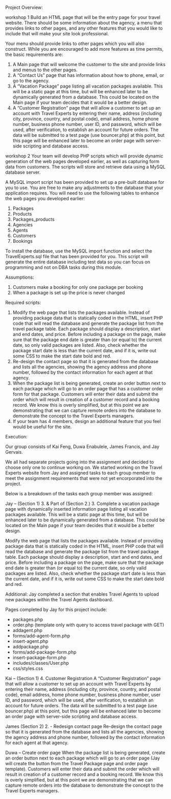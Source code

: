 Project Overview:

workshop 1 
Build an HTML page that will be the entry page for your travel website.  There should be some information about the agency, a menu that provides links to other pages, and any other features that you would like to include that will make your site look professional.
 
Your menu should provide links to other pages which you will also construct. While you are encouraged to add more features as time permits, the basic requirements are:

1.	A Main page that will welcome the customer to the site and provide links and menus to the other pages.
2.	A “Contact Us” page that has information about how to phone, email, or go to the agency.
3.	A “Vacation Package” page listing all vacation packages available.  This will be a static page at this time, but will be enhanced later to be dynamically generated from a database. This could be located on the Main page if your team decides that it would be a better design.
4.	A “Customer Registration” page that will allow a customer to set up an account with Travel Experts by entering their name, address (including city, province, country, and postal code), email address, home phone number, business phone number, user ID, and password, which will be used, after verification, to establish an account for future orders.  The data will be submitted to a test page (use bouncer.php) at this point, but this page will be enhanced later to become an order page with server-side scripting and database access.

workshop 2
Your team will develop PHP scripts which will provide dynamic generation of the web pages developed earlier, as well as capturing form data from customers.  The scripts will store and retrieve data using a MySQL database server.

A MySQL import script has been provided to set up a pre-built database for you to use. You are free to make any adjustments to the database that your application requires. You will need to use the following tables to enhance the web pages you developed earlier:
1.	Packages
2.	Products
3.	Packages_products
4.	Agencies
5.	Agents
6.	Customers
7.	Bookings

To install the database, use the MySQL import function and select the TravelExperts.sql file that has been provided for you. This script will generate the entire database including test data so you can focus on programming and not on DBA tasks during this module.

Assumptions:
1.	Customers make a booking for only one package per booking
2.	When a package is set up the price is never changed

Required scripts:
1.	Modify the web page that lists the packages available.  Instead of providing package data that is statically coded in the HTML, insert PHP code that will read the database and generate the package list from the travel package table.  Each package should display a description, start and end dates, and price.  Before including a package on the page, make sure that the package end date is greater than (or equal to) the current date, so only valid packages are listed. Also, check whether the package start date is less than the current date, and if it is, write out some CSS to make the start date bold and red.
2.	Re-design the contact page so that it is generated from the database and lists all the agencies, showing the agency address and phone number, followed by the contact information for each agent at that agency.
3.	When the package list is being generated, create an order button next to each package which will go to an order page that has a customer order form for that package.  Customers will enter their data and submit the order which will result in creation of a customer record and a booking record.  We know this is overly simplified, but at this point we are demonstrating that we can capture remote orders into the database to demonstrate the concept to the Travel Experts managers.
4.	If your team has 4 members, design an additional feature that you feel would be useful for the site.

Execution:

Our group consists of Kai Feng, Duwa Enabulele, James Francis, and Jay Gervais.

We all had separate projects going into the assignment and decided to choose only one to continue working on. We started working on the Travel Experts website from Jay and assigned tasks to each group member to meet the assignment requirements that were not yet encorporated into the project.

Below is a breakdown of the tasks each group member was assigned:

Jay – (Section 1) 3. & Part of (Section 2.) 3. Complete a vacation package page with dynamically inserted information page listing all vacation packages available. This will be a static page at this time, but will be enhanced later to be dynamically generated from a database. This could be located on the Main page if your team decides that it would be a better design. 

Modify the web page that lists the packages available. Instead of providing package data that is statically coded in the HTML, insert PHP code that will read the database and generate the package list from the travel package table. Each package should display a description, start and end dates, and price. Before including a package on the page, make sure that the package end date is greater than (or equal to) the current date, so only valid packages are listed. Also, check whether the package start date is less than the current date, and if it is, write out some CSS to make the start date bold and red. 

Additional: Jay completed a section that enables Travel Agents to upload new packages within the Travel Agents dashboard.

Pages completed by Jay for this project include:
- packages.php
- order.php (template only with query to access travel package with GET)
- addagent.php
- forms/add-agent-form.php
- insert-agent.php
- addpackage.php
- forms/add-package-form.php
- insert-package-form.php
- includes/classes/User.php
- css/styles.css
 
Kai – (Section 1) 4. Customer Registration 
A “Customer Registration” page that will allow a customer to set up an account with Travel Experts by entering their name, address (including city, province, country, and postal code), email address, home phone number, business phone number, user ID, and password, which will be used, after verification, to establish an account for future orders. The data will be submitted to a test page (use bouncer.php) at this point, but this page will be enhanced later to become an order page with server-side scripting and database access. 
 
James (Section 2) 2. - Redesign contact page 
Re-design the contact page so that it is generated from the database and lists all the agencies, showing the agency address and phone number, followed by the contact information for each agent at that agency. 
 
Duwa – Create order page
When the package list is being generated, create an order button next to each package which will go to an order page (Jay will create the button from the Travel Package page and order page template). Customers will enter their data and submit the order which will result in creation of a customer record and a booking record. We know this is overly simplified, but at this point we are demonstrating that we can capture remote orders into the database to demonstrate the concept to the Travel Experts managers.
